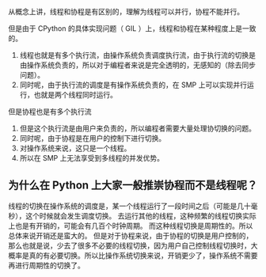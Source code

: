 从概念上讲，线程和协程是有区别的，理解为线程可以并行，协程不能并行。

但是由于 CPython 的具体实现问题（ GIL ）上，线程和协程在某种程度上是一致的。

1. 线程也就是有多个执行流，由操作系统负责调度执行流，由于执行流的切换是由操作系统负责的，所以对于编程者来说是完全透明的，无感知的（除去同步问题）。
2. 同时呢，由于执行流的调度是有操作系统负责的，在 SMP 上可以实现并行运行，也就是两个线程同时运行。

但是协程也是有多个执行流

1. 但是这个执行流是由用户来负责的，所以编程者需要大量处理协切换的问题。
2. 同时呢，由于协程是在用户的控制下进行切换。
3. 对操作系统来说，这只是一个线程。
4. 所以在 SMP 上无法享受到多线程的并发优势。

## 为什么在 Python 上大家一般推崇协程而不是线程呢？

线程的切换在操作系统的调度是，某一个线程运行了一段时间之后（可能是几十毫秒），这个时候就会发生调度切换。
去运行其他的线程，这种频繁的线程切换实际上也是有开销的，可能会有几百个时钟周期。
而这种线程切换是周期性的。所以总体来说开销还是蛮大的。
但是对于协程来说，由于协程的切换是用户控制的，那么也就是说，少去了很多不必要的线程切换，因为用户自己控制线程切换时，大概率是真的有必要切换。所以比操作系统切换来说，开销更少了，操作系统不需要再进行周期性的切换了。
